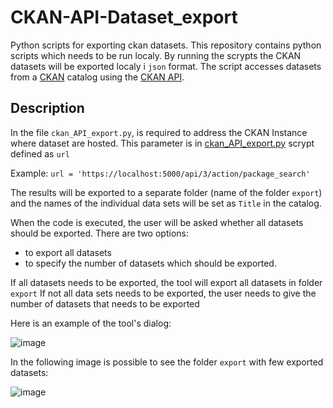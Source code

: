 # CKAN-API-Dataset_export
Python scripts for exporting ckan datasets.
This repository contains python scripts which needs to be run localy. By running the scrypts the CKAN datasets will be exported localy i `json` format.
The script accesses datasets from a [CKAN](https://ckan.org/) catalog using the [CKAN API](https://docs.ckan.org/en/2.9/api/). 

## Description

In the file `ckan_API_export.py`, is required to address the CKAN Instance where dataset are hosted. This parameter is in [ckan_API_export.py](https://github.com/MarijaKnezevic/CKAN-API-export/blob/main/ckan_API_export.py) scrypt defined as `url` 

Example:
`url = 'https://localhost:5000/api/3/action/package_search'`

The results will be exported to a separate folder (name of the folder `export`) and the names of the individual data sets will be set as `Title` in the catalog.

When the code is executed, the user will be asked whether all datasets should be exported.
There are two options: 
- to export all datasets
- to specify the number of datasets which should be exported.

If all datasets needs to be exported, the tool will export all datasets in folder `export`
If not all data sets needs to be exported, the user needs to give the number of datasets that needs to be exported


Here is an example of the tool's dialog:

![image](https://github.com/MarijaKnezevic/CKAN-API-export/assets/93824048/b2d6d229-bab9-4f17-afbd-7acb2d8ab0fd)

In the following image is possible to see the folder `export` with few exported datasets:

![image](https://github.com/MarijaKnezevic/CKAN-API-export/assets/93824048/2ab39f31-2840-4f34-b499-95f67596c82a)
